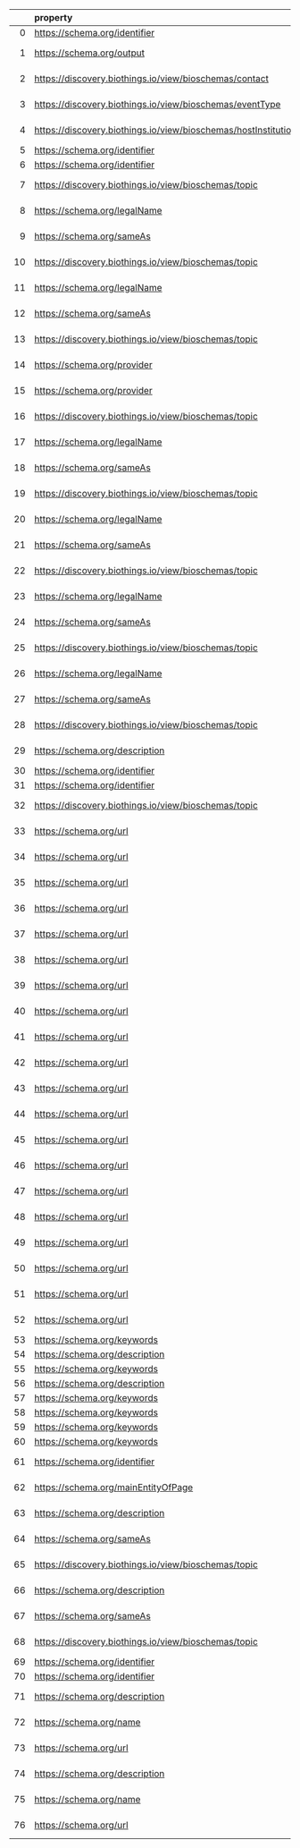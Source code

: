 |    | property                                                       | Reference profile                                                  | Evaluated entity                                                                                   |
|---:|:---------------------------------------------------------------|:-------------------------------------------------------------------|:---------------------------------------------------------------------------------------------------|
|  0 | https://schema.org/identifier                                  | https://bioschemas.org/profiles/Dataset/1.0-RELEASE                | https://www.bgee.org/                                                                              |
|  1 | https://schema.org/output                                      | https://bioschemas.org/profiles/ComputationalWorkflow/1.0-RELEASE  | https://workflowhub.eu/workflows/18?version=1                                                      |
|  2 | https://discovery.biothings.io/view/bioschemas/contact         | https://bioschemas.org/profiles/Event/0.2-DRAFT-2019_06_14         | https://tess.elixir-europe.org/events/1st-international-conference-on-fair-digital-objects-fdo2022 |
|  3 | https://discovery.biothings.io/view/bioschemas/eventType       | https://bioschemas.org/profiles/Event/0.2-DRAFT-2019_06_14         | https://tess.elixir-europe.org/events/1st-international-conference-on-fair-digital-objects-fdo2022 |
|  4 | https://discovery.biothings.io/view/bioschemas/hostInstitution | https://bioschemas.org/profiles/Event/0.2-DRAFT-2019_06_14         | https://tess.elixir-europe.org/events/1st-international-conference-on-fair-digital-objects-fdo2022 |
|  5 | https://schema.org/identifier                                  | https://bioschemas.org/profiles/Dataset/1.0-RELEASE                | https://www.genenames.org/data/gene-symbol-report/#data-set                                        |
|  6 | https://schema.org/identifier                                  | https://bioschemas.org/profiles/Dataset/1.0-RELEASE                | https://www.genenames.org/data/genegroup/#data-set                                                 |
|  7 | https://discovery.biothings.io/view/bioschemas/topic           | https://bioschemas.org/profiles/Organization/0.2-DRAFT-2019_07_19  | https://biocomputingup.it/#Organization                                                            |
|  8 | https://schema.org/legalName                                   | https://bioschemas.org/profiles/Organization/0.2-DRAFT-2019_07_19  | N8f5e3f47493a40d8b57925bb6a164572                                                                  |
|  9 | https://schema.org/sameAs                                      | https://bioschemas.org/profiles/Organization/0.2-DRAFT-2019_07_19  | N8f5e3f47493a40d8b57925bb6a164572                                                                  |
| 10 | https://discovery.biothings.io/view/bioschemas/topic           | https://bioschemas.org/profiles/Organization/0.2-DRAFT-2019_07_19  | N8f5e3f47493a40d8b57925bb6a164572                                                                  |
| 11 | https://schema.org/legalName                                   | https://bioschemas.org/profiles/Organization/0.2-DRAFT-2019_07_19  | N229bc9e1a4c24c039724102246cf3419                                                                  |
| 12 | https://schema.org/sameAs                                      | https://bioschemas.org/profiles/Organization/0.2-DRAFT-2019_07_19  | N229bc9e1a4c24c039724102246cf3419                                                                  |
| 13 | https://discovery.biothings.io/view/bioschemas/topic           | https://bioschemas.org/profiles/Organization/0.2-DRAFT-2019_07_19  | N229bc9e1a4c24c039724102246cf3419                                                                  |
| 14 | https://schema.org/provider                                    | https://bioschemas.org/profiles/DataCatalog/0.3-RELEASE-2019_07_01 | N3637a0ba3b594156ba827c3307b0b127                                                                  |
| 15 | https://schema.org/provider                                    | https://bioschemas.org/profiles/DataCatalog/0.3-RELEASE-2019_07_01 | Nd41bb2b320fe43b4a0aa8dbf3e6da92c                                                                  |
| 16 | https://discovery.biothings.io/view/bioschemas/topic           | https://bioschemas.org/profiles/Organization/0.2-DRAFT-2019_07_19  | https://biocomputingup.it/#Organization                                                            |
| 17 | https://schema.org/legalName                                   | https://bioschemas.org/profiles/Organization/0.2-DRAFT-2019_07_19  | N93646cf4604f40d88f73c0f2399d8316                                                                  |
| 18 | https://schema.org/sameAs                                      | https://bioschemas.org/profiles/Organization/0.2-DRAFT-2019_07_19  | N93646cf4604f40d88f73c0f2399d8316                                                                  |
| 19 | https://discovery.biothings.io/view/bioschemas/topic           | https://bioschemas.org/profiles/Organization/0.2-DRAFT-2019_07_19  | N93646cf4604f40d88f73c0f2399d8316                                                                  |
| 20 | https://schema.org/legalName                                   | https://bioschemas.org/profiles/Organization/0.2-DRAFT-2019_07_19  | Neeeb707616454fdf9d4af7568c03ed41                                                                  |
| 21 | https://schema.org/sameAs                                      | https://bioschemas.org/profiles/Organization/0.2-DRAFT-2019_07_19  | Neeeb707616454fdf9d4af7568c03ed41                                                                  |
| 22 | https://discovery.biothings.io/view/bioschemas/topic           | https://bioschemas.org/profiles/Organization/0.2-DRAFT-2019_07_19  | Neeeb707616454fdf9d4af7568c03ed41                                                                  |
| 23 | https://schema.org/legalName                                   | https://bioschemas.org/profiles/Organization/0.2-DRAFT-2019_07_19  | Nba8d2f2e5c9d489b9a5996f3814d6255                                                                  |
| 24 | https://schema.org/sameAs                                      | https://bioschemas.org/profiles/Organization/0.2-DRAFT-2019_07_19  | Nba8d2f2e5c9d489b9a5996f3814d6255                                                                  |
| 25 | https://discovery.biothings.io/view/bioschemas/topic           | https://bioschemas.org/profiles/Organization/0.2-DRAFT-2019_07_19  | Nba8d2f2e5c9d489b9a5996f3814d6255                                                                  |
| 26 | https://schema.org/legalName                                   | https://bioschemas.org/profiles/Organization/0.2-DRAFT-2019_07_19  | N15f1634b1d614686a33b4108ee968890                                                                  |
| 27 | https://schema.org/sameAs                                      | https://bioschemas.org/profiles/Organization/0.2-DRAFT-2019_07_19  | N15f1634b1d614686a33b4108ee968890                                                                  |
| 28 | https://discovery.biothings.io/view/bioschemas/topic           | https://bioschemas.org/profiles/Organization/0.2-DRAFT-2019_07_19  | N15f1634b1d614686a33b4108ee968890                                                                  |
| 29 | https://schema.org/description                                 | https://bioschemas.org/profiles/DataCatalog/0.3-RELEASE-2019_07_01 | http://www.ensembl.org/#project                                                                    |
| 30 | https://schema.org/identifier                                  | https://bioschemas.org/profiles/Dataset/1.0-RELEASE                | https://www.genenames.org/data/gene-symbol-report/#data-set                                        |
| 31 | https://schema.org/identifier                                  | https://bioschemas.org/profiles/Dataset/1.0-RELEASE                | https://www.genenames.org/data/genegroup/#data-set                                                 |
| 32 | https://discovery.biothings.io/view/bioschemas/topic           | https://bioschemas.org/profiles/Organization/0.2-DRAFT-2019_07_19  | https://biocomputingup.it/#Organization                                                            |
| 33 | https://schema.org/url                                         | https://bioschemas.org/profiles/ChemicalSubstance/0.4-RELEASE      | https://nanocommons.github.io/identifiers/registry#ERM00000064                                     |
| 34 | https://schema.org/url                                         | https://bioschemas.org/profiles/ChemicalSubstance/0.4-RELEASE      | https://nanocommons.github.io/identifiers/registry#ERM00000066                                     |
| 35 | https://schema.org/url                                         | https://bioschemas.org/profiles/ChemicalSubstance/0.4-RELEASE      | https://nanocommons.github.io/identifiers/registry#ERM00000090                                     |
| 36 | https://schema.org/url                                         | https://bioschemas.org/profiles/ChemicalSubstance/0.4-RELEASE      | https://nanocommons.github.io/identifiers/registry#ERM00000089                                     |
| 37 | https://schema.org/url                                         | https://bioschemas.org/profiles/ChemicalSubstance/0.4-RELEASE      | https://nanocommons.github.io/identifiers/registry#ERM00000325                                     |
| 38 | https://schema.org/url                                         | https://bioschemas.org/profiles/ChemicalSubstance/0.4-RELEASE      | https://nanocommons.github.io/identifiers/registry#ERM00000067                                     |
| 39 | https://schema.org/url                                         | https://bioschemas.org/profiles/ChemicalSubstance/0.4-RELEASE      | https://nanocommons.github.io/identifiers/registry#ERM00000085                                     |
| 40 | https://schema.org/url                                         | https://bioschemas.org/profiles/ChemicalSubstance/0.4-RELEASE      | https://nanocommons.github.io/identifiers/registry#ERM000000837                                    |
| 41 | https://schema.org/url                                         | https://bioschemas.org/profiles/ChemicalSubstance/0.4-RELEASE      | https://nanocommons.github.io/identifiers/registry#ERM00000065                                     |
| 42 | https://schema.org/url                                         | https://bioschemas.org/profiles/ChemicalSubstance/0.4-RELEASE      | https://nanocommons.github.io/identifiers/registry#ERM00000084                                     |
| 43 | https://schema.org/url                                         | https://bioschemas.org/profiles/ChemicalSubstance/0.4-RELEASE      | https://nanocommons.github.io/identifiers/registry#ERM00000583                                     |
| 44 | https://schema.org/url                                         | https://bioschemas.org/profiles/ChemicalSubstance/0.4-RELEASE      | https://nanocommons.github.io/identifiers/registry#ERM00000062                                     |
| 45 | https://schema.org/url                                         | https://bioschemas.org/profiles/ChemicalSubstance/0.4-RELEASE      | https://nanocommons.github.io/identifiers/registry#ERM00000086                                     |
| 46 | https://schema.org/url                                         | https://bioschemas.org/profiles/ChemicalSubstance/0.4-RELEASE      | https://nanocommons.github.io/identifiers/registry#ERM00000584                                     |
| 47 | https://schema.org/url                                         | https://bioschemas.org/profiles/ChemicalSubstance/0.4-RELEASE      | https://nanocommons.github.io/identifiers/registry#ERM00000083                                     |
| 48 | https://schema.org/url                                         | https://bioschemas.org/profiles/ChemicalSubstance/0.4-RELEASE      | https://nanocommons.github.io/identifiers/registry#ERM00000063                                     |
| 49 | https://schema.org/url                                         | https://bioschemas.org/profiles/ChemicalSubstance/0.4-RELEASE      | https://nanocommons.github.io/identifiers/registry#ERM00000061                                     |
| 50 | https://schema.org/url                                         | https://bioschemas.org/profiles/ChemicalSubstance/0.4-RELEASE      | https://nanocommons.github.io/identifiers/registry#ERM00000088                                     |
| 51 | https://schema.org/url                                         | https://bioschemas.org/profiles/ChemicalSubstance/0.4-RELEASE      | https://nanocommons.github.io/identifiers/registry#ERM00000060                                     |
| 52 | https://schema.org/url                                         | https://bioschemas.org/profiles/ChemicalSubstance/0.4-RELEASE      | https://nanocommons.github.io/identifiers/registry#ERM00000582                                     |
| 53 | https://schema.org/keywords                                    | https://bioschemas.org/profiles/Dataset/1.0-RELEASE                | https://doi.org/10.5281/zenodo.5744082                                                             |
| 54 | https://schema.org/description                                 | https://bioschemas.org/profiles/Dataset/1.0-RELEASE                | https://doi.org/10.5281/zenodo.6473305                                                             |
| 55 | https://schema.org/keywords                                    | https://bioschemas.org/profiles/Dataset/1.0-RELEASE                | https://doi.org/10.5281/zenodo.5744003                                                             |
| 56 | https://schema.org/description                                 | https://bioschemas.org/profiles/Dataset/1.0-RELEASE                | https://doi.org/10.5281/zenodo.7335039                                                             |
| 57 | https://schema.org/keywords                                    | https://bioschemas.org/profiles/Dataset/1.0-RELEASE                | https://doi.org/10.5281/zenodo.4609840                                                             |
| 58 | https://schema.org/keywords                                    | https://bioschemas.org/profiles/Dataset/1.0-RELEASE                | https://doi.org/10.5281/zenodo.4986068                                                             |
| 59 | https://schema.org/keywords                                    | https://bioschemas.org/profiles/Dataset/1.0-RELEASE                | https://doi.org/10.5281/zenodo.5744302                                                             |
| 60 | https://schema.org/keywords                                    | https://bioschemas.org/profiles/Dataset/1.0-RELEASE                | https://doi.org/10.5281/zenodo.7674574                                                             |
| 61 | https://schema.org/identifier                                  | https://bioschemas.org/profiles/Dataset/1.0-RELEASE                | https://www.bgee.org/?page=species&amp;species_id=9606#expr-calls                                  |
| 62 | https://schema.org/mainEntityOfPage                            | https://bioschemas.org/profiles/Person/0.2-DRAFT-2019_07_19        | https://workflowhub.eu/people/9                                                                    |
| 63 | https://schema.org/description                                 | https://bioschemas.org/profiles/Organization/0.2-DRAFT-2019_07_19  | N8ff817d6b3fc404a87535611b27a92e9                                                                  |
| 64 | https://schema.org/sameAs                                      | https://bioschemas.org/profiles/Organization/0.2-DRAFT-2019_07_19  | N8ff817d6b3fc404a87535611b27a92e9                                                                  |
| 65 | https://discovery.biothings.io/view/bioschemas/topic           | https://bioschemas.org/profiles/Organization/0.2-DRAFT-2019_07_19  | N8ff817d6b3fc404a87535611b27a92e9                                                                  |
| 66 | https://schema.org/description                                 | https://bioschemas.org/profiles/Organization/0.2-DRAFT-2019_07_19  | N09bd7195a2964c4f8b90997cc5ad5c98                                                                  |
| 67 | https://schema.org/sameAs                                      | https://bioschemas.org/profiles/Organization/0.2-DRAFT-2019_07_19  | N09bd7195a2964c4f8b90997cc5ad5c98                                                                  |
| 68 | https://discovery.biothings.io/view/bioschemas/topic           | https://bioschemas.org/profiles/Organization/0.2-DRAFT-2019_07_19  | N09bd7195a2964c4f8b90997cc5ad5c98                                                                  |
| 69 | https://schema.org/identifier                                  | https://bioschemas.org/profiles/Dataset/1.0-RELEASE                | https://www.genenames.org/data/gene-symbol-report/#data-set                                        |
| 70 | https://schema.org/identifier                                  | https://bioschemas.org/profiles/Dataset/1.0-RELEASE                | https://www.genenames.org/data/genegroup/#data-set                                                 |
| 71 | https://schema.org/description                                 | https://bioschemas.org/profiles/ComputationalTool/1.0-RELEASE      | https://bio.tools/covidmine                                                                        |
| 72 | https://schema.org/name                                        | https://bioschemas.org/profiles/ComputationalTool/1.0-RELEASE      | https://bio.tools/covidmine                                                                        |
| 73 | https://schema.org/url                                         | https://bioschemas.org/profiles/ComputationalTool/1.0-RELEASE      | https://bio.tools/covidmine                                                                        |
| 74 | https://schema.org/description                                 | https://bioschemas.org/profiles/ComputationalTool/1.0-RELEASE      | https://bio.tools/blast                                                                            |
| 75 | https://schema.org/name                                        | https://bioschemas.org/profiles/ComputationalTool/1.0-RELEASE      | https://bio.tools/blast                                                                            |
| 76 | https://schema.org/url                                         | https://bioschemas.org/profiles/ComputationalTool/1.0-RELEASE      | https://bio.tools/blast                                                                            |